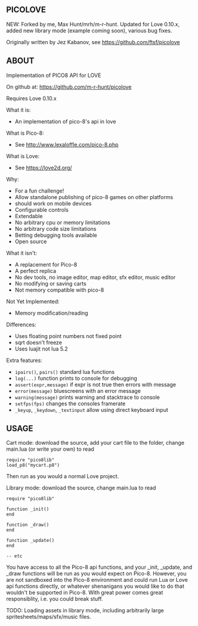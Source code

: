 PICOLOVE
--------

NEW: Forked by me, Max Hunt/mrh/m-r-hunt. Updated for Love 0.10.x, added new library mode (example coming soon), various bug fixes.

Originally written by Jez Kabanov, see https://github.com/ftsf/picolove

ABOUT
-----

Implementation of PICO8 API for LOVE

On github at: https://github.com/m-r-hunt/picolove

Requires Love 0.10.x

What it is:

 * An implementation of pico-8's api in love

What is Pico-8:

 * See http://www.lexaloffle.com/pico-8.php

What is Love:

 * See https://love2d.org/

Why:

 * For a fun challenge!
 * Allow standalone publishing of pico-8 games on other platforms
  * should work on mobile devices
 * Configurable controls
 * Extendable
 * No arbitrary cpu or memory limitations
 * No arbitrary code size limitations
 * Betting debugging tools available
 * Open source

What it isn't:

 * A replacement for Pico-8
 * A perfect replica
 * No dev tools, no image editor, map editor, sfx editor, music editor
 * No modifying or saving carts
 * Not memory compatible with pico-8

Not Yet Implemented:

 * Memory modification/reading

Differences:

 * Uses floating point numbers not fixed point
 * sqrt doesn't freeze
 * Uses luajit not lua 5.2

Extra features:

 * `ipairs()`, `pairs()` standard lua functions
 * `log(...)` function prints to console for debugging
 * `assert(expr,message)` if expr is not true then errors with message
 * `error(message)` bluescreens with an error message
 * `warning(message)` prints warning and stacktrace to console
 * `setfps(fps)` changes the consoles framerate
 * `_keyup`, `_keydown`, `_textinput` allow using direct keyboard input

USAGE
-----

Cart mode: download the source, add your cart file to the folder, change main.lua (or write your own) to read

    require "pico8lib"
    load_p8("mycart.p8")
    
Then run as you would a normal Love project.

Library mode: download the source, change main.lua to read

    require "pico8lib"
    
    function _init()
    end
    
    function _draw()
    end
    
    function _update() 
    end
    
    -- etc
    
You have access to all the Pico-8 api functions, and your _init, _update, and _draw functions will be run as you would expect on Pico-8. However, you are not sandboxed into the Pico-8 environment and could run Lua or Love api functions directly, or whatever shenanigans you would like to do that wouldn't be supported in Pico-8. With great power comes great responsiblity, i.e. you could break stuff.

TODO: Loading assets in library mode, including arbitrarily large spritesheets/maps/sfx/music files.
